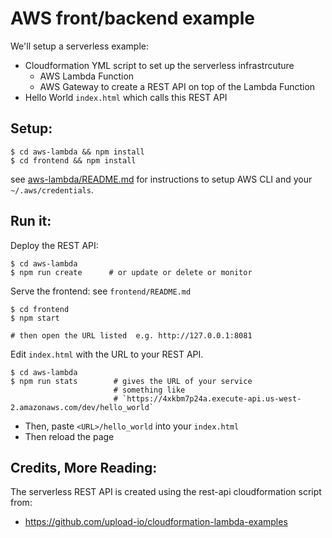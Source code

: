 # AWS front/backend example

We'll setup a serverless example:
- Cloudformation YML script to set up the serverless infrastrcuture
  - AWS Lambda Function
  - AWS Gateway to create a REST API on top of the Lambda Function
- Hello World `index.html` which calls this REST API

## Setup:
```
$ cd aws-lambda && npm install
$ cd frontend && npm install
```
see [aws-lambda/README.md](aws-lambda/README.md) for instructions to setup AWS CLI and your `~/.aws/credentials`.

## Run it:
Deploy the REST API:
```
$ cd aws-lambda
$ npm run create      # or update or delete or monitor
```

Serve the frontend:  see `frontend/README.md`
```
$ cd frontend
$ npm start

# then open the URL listed  e.g. http://127.0.0.1:8081
```

Edit `index.html` with the URL to your REST API.
```
$ cd aws-lambda
$ npm run stats        # gives the URL of your service
                       # something like
                       # `https://4xkbm7p24a.execute-api.us-west-2.amazonaws.com/dev/hello_world`

```
- Then, paste `<URL>/hello_world` into your `index.html`
- Then reload the page

## Credits, More Reading:
The serverless REST API is created using the rest-api cloudformation script from:
- https://github.com/upload-io/cloudformation-lambda-examples

